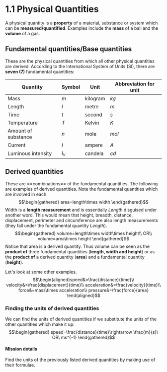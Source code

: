 # 1.1 Physical Quantities
A physical quantity is a **property** of a material, substance or system which can be **measured/quantified**. Examples include the **mass** of a ball and the **volume** of a gas.

## Fundamental quantities/Base quantities
These are the physical quantities from which all other physical quantities are derived. According to the International System of Units (SI), there are **seven (7)** fundamental quantities:

| Quantity            | Symbol | Unit     | Abbreviation for unit |
| ------------------- | ------ | -------- | ------ |
| Mass                | $m$    | kilogram | $kg$   |
| Length              | $l$    | metre    | $m$    |
| Time                | $t$    | second   | $s$    |
| Temperature         | $T$    | Kelvin   | $K$    |
| Amount of substance | $n$    | mole     | $mol$  |
| Current             | $I$    | ampere   | $A$    |
| Luminous intensity  | $I_v$  | candela  | $cd$       |

## Derived quantities
These are ==combinations== of the fundamental quantities. The following are examples of derived quantities. Note the fundamental quantities which are involved in each.
$$\begin{gathered}
area=length\times width
\end{gathered}$$
Width is a **length measurement** and is essentially *Length* disguised under another word. This would mean that height, breadth, distance, displacement, perimeter and circumference are also length measurements (they fall under the fundamental quantity *Length*).
$$\begin{gathered}
volume=length\times width\times height\\
OR\\
volume=area\times height
\end{gathered}$$
Notice that area is a derived quantity. Thus volume can be seen as the **product of** three fundamental quantities (**length, width and height**) or as the **product of** a derived quantity (**area**) and a fundamental quantity (**height**).

Let's look at some other examples.
$$\begin{aligned}speed&=\frac{distance}{time}\\
velocity&=\frac{displacement}{time}\\
acceleration&=\frac{velocity}{time}\\
force&=mass\times acceleration\\
pressure&=\frac{force}{area}
\end{aligned}$$
### Finding the units of derived quantities
We can find the units of derived quantities if we substitute the units of the other quantities which make it up:
$$\begin{gathered}
speed=\frac{distance}{time}\rightarrow \frac{m}{s}\ OR\ ms^{-1}
\end{gathered}$$
#### Mission details
Find the units of the previously listed derived quantities by making use of their formulae.
